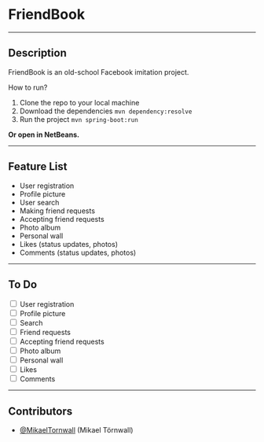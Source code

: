 # FriendBook

---

## Description

FriendBook is an old-school Facebook imitation project.

How to run?

1. Clone the repo to your local machine
2. Download the dependencies `mvn dependency:resolve`
3. Run the project `mvn spring-boot:run`

**Or open in NetBeans.**

---

## Feature List
* User registration
* Profile picture
* User search
* Making friend requests
* Accepting friend requests
* Photo album
* Personal wall
* Likes (status updates, photos)
* Comments (status updates, photos)

---

## To Do

<input type="checkbox" /> User registration <br>
<input type="checkbox" /> Profile picture <br>
<input type="checkbox" /> Search <br>
<input type="checkbox" /> Friend requests <br>
<input type="checkbox" /> Accepting friend requests <br>
<input type="checkbox" /> Photo album <br>
<input type="checkbox" /> Personal wall <br>
<input type="checkbox" /> Likes <br>
<input type="checkbox" /> Comments <br>

---

## Contributors
* [@MikaelTornwall](https://github.com/MikaelTornwall/) (Mikael Törnwall)
